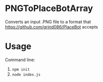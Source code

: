 # PNGToPlaceBotArray

Converts an input .PNG file to a format that https://github.com/grind086/PlaceBot accepts

# Usage
Command line:
1. ```npm init```
2. ```node index.js```
